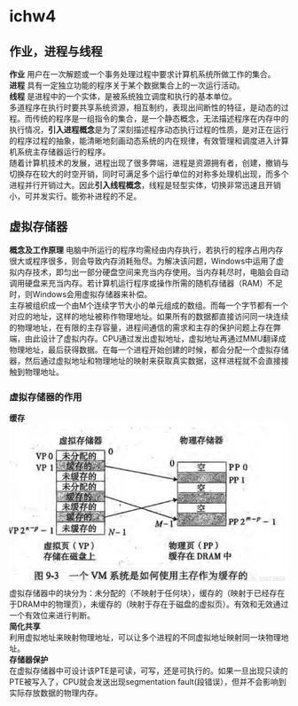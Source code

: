 # ichw4 #
## 作业，进程与线程 ##
**作业** 用户在一次解题或一个事务处理过程中要求计算机系统所做工作的集合。  
**进程** 具有一定独立功能的程序关于某个数据集合上的一次运行活动。  
**线程** 是进程中的一个实体，是被系统独立调度和执行的基本单位。  
多道程序在执行时要共享系统资源，相互制约，表现出间断性的特征，是动态的过程。而传统的程序是一组指令的集合，是一个静态概念，无法描述程序在内存中的执行情况，**引入进程概念**是为了深刻描述程序动态执行过程的性质，是对正在运行的程序过程的抽象，能清晰地刻画动态系统的内在规律，有效管理和调度进入计算机系统主存储器运行的程序。  
随着计算机技术的发展，进程出现了很多弊端，进程是资源拥有者，创建，撤销与切换存在较大的时空开销，同时可满足多个运行单位的对称多处理机出现，而多个进程并行开销过大。因此**引入线程概念**，线程是轻型实体，切换非常迅速且开销小，可并发实行。能弥补进程的不足。  

## 虚拟存储器 ##
**概念及工作原理** 电脑中所运行的程序均需经由内存执行，若执行的程序占用内存很大或程序很多，则会导致内存消耗殆尽。为解决该问题，Windows中运用了虚拟内存技术，即匀出一部分硬盘空间来充当内存使用。当内存耗尽时，电脑会自动调用硬盘来充当内存。若计算机运行程序或操作所需的随机存储器（RAM）不足时，则Windows会用虚拟存储器来补偿。  
主存被组织成一个由M个连续字节大小的单元组成的数组。而每一个字节都有一个对应的地址，这样的地址被称作物理地址。如果所有的数据都直接访问同一块连续的物理地址，在有限的主存容量，进程间通信的需求和主存的保护问题上存在弊端，由此设计了虚拟内存。CPU通过发出虚拟地址，虚拟地址再通过MMU翻译成物理地址，最后获得数据。在每一个进程开始创建的时候，都会分配一个虚拟存储器，然后通过虚拟地址和物理地址的映射来获取真实数据，这样进程就不会直接接触到物理地址。  
### 虚拟存储器的作用 ###
**缓存**![image](https://github.com/assassinmsq/ichw/blob/master/git%E7%85%A7%E7%89%87/git%E7%85%A7%E7%89%87/%E8%99%9A%E6%8B%9F%E5%AD%98%E5%82%A8%E5%99%A8.jpg)
虚拟存储器中的块分为：未分配的（不映射于任何块），缓存的（映射于已经存在于DRAM中的物理页），未缓存的（映射于存在于磁盘的虚拟页）。有效和无效通过一个有效位来进行判断。  
**简化共享**     
利用虚拟地址来映射物理地址，可以让多个进程的不同虚拟地址映射同一块物理地址。  
**存储器保护**  
在虚拟存储器中可设计该PTE是可读，可写，还是可执行的。如果一旦出现只读的PTE被写入了，CPU就会发送出现segmentation fault(段错误），但并不会影响到实际存放数据的物理内存。
